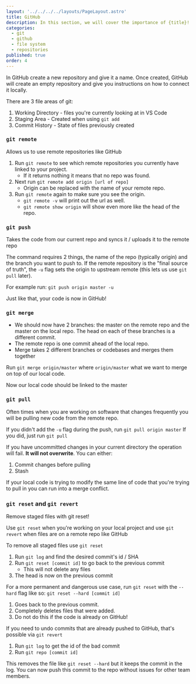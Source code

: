 ```yaml
---
layout: '../../../../layouts/PageLayout.astro'
title: GitHub
description: In this section, we will cover the importance of {title}!
categories:
  - git
  - github
  - file system
  - repositories
published: true
order: 4
---
```

In GitHub create a new repository and give it a name. Once created, GitHub will create an empty repository and give you instructions on how to connect it locally.

There are 3 file areas of git:
1. Working Directory - files you're currently looking at in VS Code
2. Staging Area - Created when using `git add`
3. Commit History - State of files previously created
### `git remote`
Allows us to use remote repositories like GitHub
1. Run `git remote` to see which remote repositories you currently have linked to your project.
	- If it returns nothing it means that no repo was found.
2. Next run `git remote add origin [url of repo]`
	- Origin can be replaced with the name of your remote repo.
3. Run `git remote` again to make sure you see the origin.
	- `git remote -v` will print out the url as well.
	- `git remote show origin` will show even more like the head of the repo.
### `git push`
Takes the code from our current repo and syncs it / uploads it to the remote repo

The command requires 2 things, the name of the repo (typically origin) and the branch you want to push to. If the remote repository is the "final source of truth", the `-u` flag sets the origin to upstream remote (this lets us use `git pull` later).

For example run: `git push origin master -u`

Just like that, your code is now in GitHub!
### `git merge`
* We should now have 2 branches: the master on the remote repo and the master on the local repo. The head on each of these branches is a different commit.
* The remote repo is one commit ahead of the local repo.
* Merge takes 2 different branches or codebases and merges them together

Run `git merge origin/master` where `origin/master` what we want to merge on top of our local code.

Now our local code should be linked to the master
### `git pull`
Often times when you are working on software that changes frequently you will be pulling new code from the remote repo.

If you didn't add the `-u` flag during the push, run `git pull origin master`
If you did, just run `git pull`

If you have uncommitted changes in your current directory the operation will fail. **It will not overwrite**. You can either:
1. Commit changes before pulling
2. Stash

If your local code is trying to modify the same line of code that you're trying to pull in you can run into a merge conflict.
### `git reset` and `git revert`
Remove staged files with git reset!

Use `git reset` when you're working on your local project and use `git revert` when files are on a remote repo like GitHub

To remove all staged files use `git reset`
1. Run `git log` and find the desired commit's id / SHA
2. Run `git reset [commit id]` to go back to the previous commit
	- This will not delete any files
3. The head is now on the previous commit

For a more permanent and dangerous use case, run `git reset` with the `--hard` flag like so: `git reset --hard [commit id]`
1. Goes back to the previous commit.
2. Completely deletes files that were added.
3. Do not do this if the code is already on GitHub!

If you need to undo commits that are already pushed to GitHub, that's possible via `git revert`
1. Run `git log` to get the id of the bad commit
2. Run `git repo [commit id]` 

This removes the file like `git reset --hard` but it keeps the commit in the log. You can now push this commit to the repo without issues for other team members.
